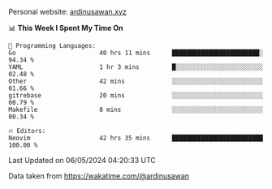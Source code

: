 Personal website: [ardinusawan.xyz](https://ardinusawan.xyz)

<!--START_SECTION:waka-->
📊 **This Week I Spent My Time On** 

```text
💬 Programming Languages: 
Go                       40 hrs 11 mins      ████████████████████████░   94.34 % 
YAML                     1 hr 3 mins         █░░░░░░░░░░░░░░░░░░░░░░░░   02.48 % 
Other                    42 mins             ░░░░░░░░░░░░░░░░░░░░░░░░░   01.66 % 
gitrebase                20 mins             ░░░░░░░░░░░░░░░░░░░░░░░░░   00.79 % 
Makefile                 8 mins              ░░░░░░░░░░░░░░░░░░░░░░░░░   00.34 % 

🔥 Editors: 
Neovim                   42 hrs 35 mins      █████████████████████████   100.00 % 
```


 Last Updated on 06/05/2024 04:20:33 UTC
<!--END_SECTION:waka-->
Data taken from https://wakatime.com/@ardinusawan
